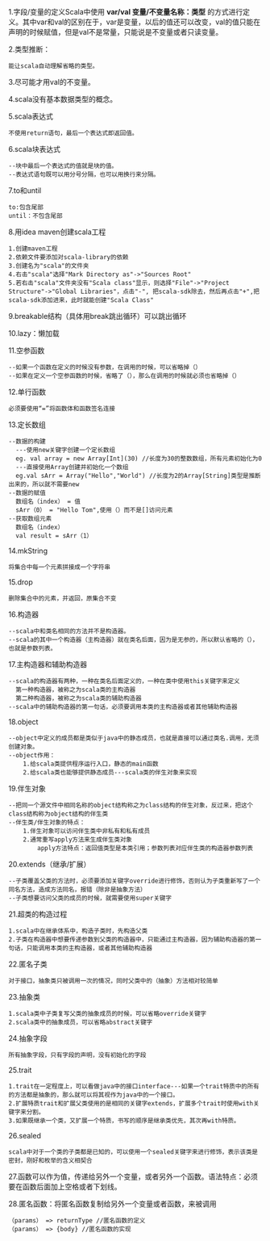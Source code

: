 1.字段/变量的定义Scala中使用 **var/val 变量/不变量名称：类型** 的方式进行定义。其中var和val的区别在于，var是变量，以后的值还可以改变，val的值只能在声明的时候赋值，但是val不是常量，只能说是不变量或者只读变量。

2.类型推断：

```
能让scala自动理解省略的类型。
```

3.尽可能才用val的不变量。

4.scala没有基本数据类型的概念。

5.scala表达式

```
不使用return语句，最后一个表达式即返回值。
```

6.scala块表达式

```
--块中最后一个表达式的值就是块的值。
--表达式语句既可以用分号分隔，也可以用换行来分隔。
```

7.to和until

```
to:包含尾部
until：不包含尾部
```

8.用idea maven创建scala工程

```
1.创建maven工程
2.依赖文件要添加对scala-library的依赖
3.创建名为"scala"的文件夹
4.右击"scala"选择"Mark Directory as"->"Sources Root"
5.若右击"scala"文件夹没有"Scala class"显示，则选择"File"->"Project Structure"->"Global Libraries"，点击"-", 把scala-sdk除去，然后再点击"+",把scala-sdk添加进来，此时就能创建"Scala Class"
```

9.breakable结构（具体用break跳出循环）可以跳出循环

10.lazy：懒加载

11.空参函数

```
--如果一个函数在定义的时候没有参数，在调用的时候，可以省略掉（）
--如果在定义一个空参函数的时候，省略了（），那么在调用的时候就必须也省略掉（）
```

12.单行函数

```
必须要使用“=”将函数体和函数签名连接
```

13.定长数组

```
--数据的构建
  ---使用new关键字创建一个定长数组
  eg. val array = new Array[Int](30) //长度为30的整数数组，所有元素初始化为0
  ---直接使用Array创建并初始化一个数组
  eg.val sArr = Array("Hello","World") //长度为2的Array[String]类型是推断出来的，所以就不需要new
--数据的赋值
  数组名（index） = 值
  sArr（0） = "Hello Tom",使用（）而不是[]访问元素
--获取数组元素
  数组名（index）
  val result = sArr（1）
```

14.mkString

```
将集合中每一个元素拼接成一个字符串
```

15.drop

```
删除集合中的元素，并返回，原集合不变
```

16.构造器

```
--scala中和类名相同的方法并不是构造器。
--scala的其中一个构造器（主构造器）就在类名后面，因为是无参的，所以默认省略的（），也就是参数列表。
```

17.主构造器和辅助构造器

```
--scala的构造器有两种，一种在类名后面定义的，一种在类中使用this关键字来定义
  第一种构造器，被称之为scala类的主构造器
  第二种构造器，被称之为scala类的辅助构造器
--scala中的辅助构造器的第一句话，必须要调用本类的主构造器或者其他辅助构造器
```

18.object

```
--object中定义的成员都是类似于java中的静态成员，也就是直接可以通过类名.调用，无须创建对象。
--object作用：
	1.给scala类提供程序运行入口，静态的main函数
	2.给scala类也能够提供静态成员---scala类的伴生对象来实现
```

19.伴生对象

```
--把同一个源文件中相同名称的object结构称之为class结构的伴生对象，反过来，把这个class结构称为object结构的伴生类
--伴生类/伴生对象的特点：
	1.伴生对象可以访问伴生类中非私有和私有成员
	2.通常重写apply方法来生成伴生类对象
		apply方法特点：返回值类型是本类引用；参数列表对应伴生类的构造器参数列表

```

20.extends（继承/扩展）

```
--子类覆盖父类的方法时，必须要添加关键字override进行修饰，否则认为子类重新写了一个同名方法，造成方法同名，报错（除非是抽象方法）
--子类想要访问父类的成员的时候，就需要使用super关键字
```

21.超类的构造过程

```
1.scala中在继承体系中，构造子类时，先构造父类
2.子类在构造器中想要传递参数到父类的构造器中，只能通过主构造器，因为辅助构造器的第一句话，只能调用本类的主构造器，或者其他辅助构造器
```

22.匿名子类

```
对于接口，抽象类只被调用一次的情况，同时父类中的（抽象）方法相对较简单
```

23.抽象类

```
1.scala类中子类复写父类的抽象成员的时候，可以省略override关键字
2.scala类中的抽象成员，可以省略abstract关键字
```

24.抽象字段

```
所有抽象字段，只有字段的声明，没有初始化的字段
```

25.trait

```
1.trait在一定程度上，可以看做java中的接口interface---如果一个trait特质中的所有的方法都是抽象的，那么就可以将其视作为java中的一个接口。
2.扩展特质trait和扩展父类使用的是相同的关键字extends，扩展多个trait时使用with关键字来分割。
3.如果既继承一个类，又扩展一个特质，书写的顺序是继承类优先，其次再with特质。
```

26.sealed

```
scala中对于一个类的子类都是已知的，可以使用一个sealed关键字来进行修饰，表示该类是密封，刚好和枚举的含义相契合
```

27.函数可以作为值，传递给另外一个变量，或者另外一个函数。语法特点：必须要在函数后面加上空格或者下划线。

28.匿名函数：将匿名函数复制给另外一个变量或者函数，来被调用

```
（params） => returnType //匿名函数的定义
（params） => {body} //匿名函数的实现
```

